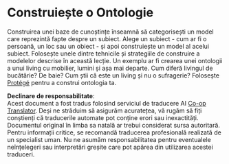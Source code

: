 <!--
CO_OP_TRANSLATOR_METADATA:
{
  "original_hash": "a057a8604f3976c3e309884453f1fad0",
  "translation_date": "2025-08-26T00:33:59+00:00",
  "source_file": "lessons/2-Symbolic/assignment.md",
  "language_code": "ro"
}
-->
# Construiește o Ontologie

Construirea unei baze de cunoștințe înseamnă să categorisești un model care reprezintă fapte despre un subiect. Alege un subiect - cum ar fi o persoană, un loc sau un obiect - și apoi construiește un model al acelui subiect. Folosește unele dintre tehnicile și strategiile de construire a modelelor descrise în această lecție. Un exemplu ar fi crearea unei ontologii a unui living cu mobilier, lumini și așa mai departe. Cum diferă livingul de bucătărie? De baie? Cum știi că este un living și nu o sufragerie? Folosește [Protégé](https://protege.stanford.edu/) pentru a construi ontologia ta.

**Declinare de responsabilitate**:  
Acest document a fost tradus folosind serviciul de traducere AI [Co-op Translator](https://github.com/Azure/co-op-translator). Deși ne străduim să asigurăm acuratețea, vă rugăm să fiți conștienți că traducerile automate pot conține erori sau inexactități. Documentul original în limba sa natală ar trebui considerat sursa autoritară. Pentru informații critice, se recomandă traducerea profesională realizată de un specialist uman. Nu ne asumăm responsabilitatea pentru eventualele neînțelegeri sau interpretări greșite care pot apărea din utilizarea acestei traduceri.